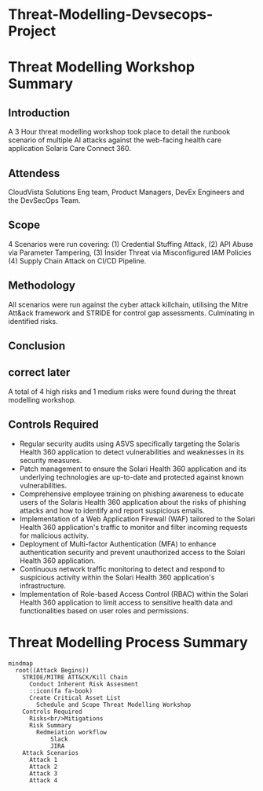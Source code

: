 # Threat-Modelling-Devsecops-Project
# Threat Modelling Workshop Summary

## Introduction
A 3 Hour threat modelling workshop took place to detail the runbook scenario of multiple AI attacks against the web-facing health care application Solaris Care Connect 360.

## Attendess
CloudVista Solutions Eng team, Product Managers, DevEx Engineers and the DevSecOps Team.

## Scope
4 Scenarios were run covering: (1) Credential Stuffing Attack, (2) API Abuse via Parameter Tampering, (3) Insider Threat via Misconfigured IAM Policies (4) Supply Chain Attack on CI/CD Pipeline.

## Methodology
All scenarios were run against the cyber attack killchain, utilising the Mitre Att&ack framework and STRIDE for control gap assessments. Culminating in identified risks. 

## Conclusion
## correct later 
A total of 4 high risks and 1 medium risks were found during the threat modelling workshop.

## Controls Required

- Regular security audits using ASVS specifically targeting the Solaris Health 360 application to detect vulnerabilities and weaknesses in its security measures.
- Patch management to ensure the Solari Health 360 application and its underlying technologies are up-to-date and protected against known vulnerabilities.
- Comprehensive employee training on phishing awareness to educate users of the Solaris Health 360 application about the risks of phishing attacks and how to identify and report suspicious emails.
- Implementation of a Web Application Firewall (WAF) tailored to the Solari Health 360 application's traffic to monitor and filter incoming requests for malicious activity.
- Deployment of Multi-factor Authentication (MFA) to enhance authentication security and prevent unauthorized access to the Solari Health 360 application.
- Continuous network traffic monitoring to detect and respond to suspicious activity within the Solari Health 360 application's infrastructure.
- Implementation of Role-based Access Control (RBAC) within the Solari Health 360 application to limit access to sensitive health data and functionalities based on user roles and permissions.

# Threat Modelling Process Summary

```mermaid
mindmap
  root((Attack Begins))
    STRIDE/MITRE ATT&CK/Kill Chain
      Conduct Inherent Risk Assesment
      ::icon(fa fa-book)
      Create Critical Asset List
        Schedule and Scope Threat Modelling Workshop
    Controls Required
      Risks<br/>Mitigations
      Risk Summary
        Redmeiation workflow
            Slack
            JIRA 
    Attack Scenarios
      Attack 1
      Attack 2
      Attack 3
      Attack 4


